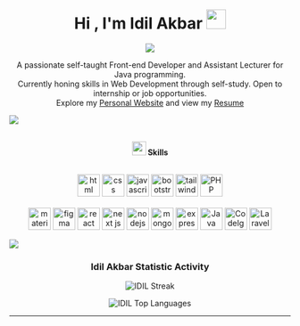 <h1 align="center"><b>Hi , I'm Idil Akbar </b><img src="https://media.giphy.com/media/hvRJCLFzcasrR4ia7z/giphy.gif" width="35"></h1>
<!--  -->
<p align="center">
  <a href="https://github.com/DenverCoder1/readme-typing-svg"><img src="https://readme-typing-svg.herokuapp.com?font=Time+New+Roman&color=cyan&size=25&center=true&vCenter=true&width=600&height=100&lines=AssalamuAlaikum+Warahmatullah..&hearts;++;merupakan-seorang+Front-End+Developer,;Computer+Science+Student,;Developer+Newbie,;Aktif+Belajar/Research,;Love+to+learn+new+stuffs..<3"></a>
</p>

<div align="center">
  
A passionate self-taught Front-end Developer and Assistant Lecturer for Java programming. <br> Currently honing skills in Web Development through self-study. Open to internship or job opportunities. <br> Explore my <a href="https://sufardimadoa.vercel.app"> Personal Website</a> and view my <a href="https://read.cv/sufardimadoa"> Resume</a> 
<div align="center">
<!--  <a href="https://www.linkedin.com/in/sufardi-madoa-116a56295" // target="_blank">
// <img src="https://img.shields.io/badge/linkedin:  -%2300acee.svg? // color=405DE6&style=for-the-badge&logo=linkedin&logoColor=white" // alt=linkedin style="margin-bottom: 5px;"/>
// </a> --> 
</div>

 

 
</div>




<img src="https://user-images.githubusercontent.com/73097560/115834477-dbab4500-a447-11eb-908a-139a6edaec5c.gif"><br><br>
<div align="center">
<img src="https://media2.giphy.com/media/QssGEmpkyEOhBCb7e1/giphy.gif?cid=ecf05e47a0n3gi1bfqntqmob8g9aid1oyj2wr3ds3mg700bl&rid=giphy.gif" width ="25"><b> Skills</b>
<br/>
<br/>

<a margin="10" href="https://developer.mozilla.org/en-US/docs/Web/HTML" target="_blank"><img margin="10px" height="40" src="https://img.icons8.com/color/48/000000/html-5.png" alt="html"></a>
<a margin="10" href="https://developer.mozilla.org/en-US/docs/Web/CSS" target="_blank"><img margin="10px" height="40" src="https://img.icons8.com/color/48/000000/css3.png" alt="css"></a>
<a margin="10" href="https://developer.mozilla.org/en-US/docs/Web/JavaScript" target="_blank"><img margin="10px" height="40" src="https://img.icons8.com/color/48/000000/javascript.png" alt="javascript"></a>
<a margin="10" href="https://getbootstrap.com" target="_blank"><img margin="10px" height="40" src="https://img.icons8.com/color/48/000000/bootstrap.png" alt="bootstrap"></a>
<a margin="10" href="https://tailwindcss.com" target="_blank"><img margin="10px" height="40" src="https://user-images.githubusercontent.com/25181517/202896760-337261ed-ee92-4979-84c4-d4b829c7355d.png" alt="tailwind"></a>
<a margin="10" href="https://www.php.net" target="_blank"><img margin="10px" height="40" src="https://img.icons8.com/?size=100&id=fAMVO_fuoOuC&format=png&color=000000" alt="PHP"></a>
<br />
<br />
<a margin="10" href="https://mui.com" target="_blank"><img margin="10px" height="40" src="https://img.icons8.com/color/48/000000/material-ui.png" alt="material ui"></a>
<a margin="10" href="https://figma.com" target="_blank"><img margin="10px" height="40" src="https://img.icons8.com/color/48/000000/figma.png" alt="figma"></a>
<a margin="10" href="https://reactjs.org" target="_blank"><img margin="10px" height="40" src="https://user-images.githubusercontent.com/25181517/183897015-94a058a6-b86e-4e42-a37f-bf92061753e5.png" alt="react"></a>
<a margin="10" href="https://nextjs.org" target="_blank"><img margin="10px" height="40" src="https://img.icons8.com/color/48/000000/nextjs.png" alt="next js"></a>
<a margin="10" href="https://nodejs.org" target="_blank"><img margin="10px" height="40" src="https://img.icons8.com/color/48/000000/nodejs.png" alt="nodejs"></a>
<a margin="10" href="https://mongodb.com" target="_blank"><img margin="10px" height="40" src="https://img.icons8.com/color/48/000000/mongodb.png" alt="mongodb"></a>
<a margin="10" href="https://expressjs.com" target="_blank"><img margin="10px" height="40" src="https://img.icons8.com/color/48/000000/express.png" alt="express"></a>
<a margin="10" href="https://java.com" target="_blank"><img margin="10px" height="40" src="https://img.icons8.com/?size=100&id=13679&format=png&color=000000" alt="Java"></a>
<a margin="10" href="https://codeigniter.com" target="_blank"><img margin="10px" height="40" src="https://img.icons8.com/?size=100&id=i18Aj6YAMGuM&format=png&color=000000" alt="CodeIgniter"></a>
<a margin="10" href="https://laravel.com" target="_blank"><img margin="10px" height="40" src="https://img.icons8.com/FF0000/64/laravel.png" alt="Laravel"></a>

</div>

 
</div>



	
</ul>
</div>

<img src="https://user-images.githubusercontent.com/73097560/115834477-dbab4500-a447-11eb-908a-139a6edaec5c.gif">


<div align='center'>

### Idil Akbar Statistic Activity


![IDIL Streak](https://github-readme-streak-stats.herokuapp.com/?user=IDILLLLLL&theme=algolia&hide_border=true)

![IDIL Top Languages](https://github-readme-stats.vercel.app/api/top-langs/?username=IDILLLLLL&theme=algolia&show_icons=true&hide_border=true&layout=compact)


</div>


---
